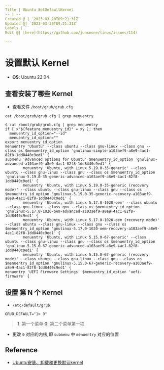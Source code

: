 ```yaml
---
Title | Ubuntu SetDefaultKernel
-- | --
Created @ | `2023-03-20T09:21:31Z`
Updated @| `2023-03-20T09:21:31Z`
Labels | ``
Edit @| [here](https://github.com/junxnone/linux/issues/114)

---
```

# 设置默认 Kernel
- **OS**: Ubuntu 22.04

## 查看安装了哪些 Kernel
- 查看文件 `/boot/grub/grub.cfg`

```
cat /boot/grub/grub.cfg | grep menuentry
```
```
$ cat /boot/grub/grub.cfg | grep menuentry
if [ x"${feature_menuentry_id}" = xy ]; then
  menuentry_id_option="--id"
  menuentry_id_option=""
export menuentry_id_option
menuentry 'Ubuntu' --class ubuntu --class gnu-linux --class gnu --class os $menuentry_id_option 'gnulinux-simple-a103aef9-a8e9-4ac1-82f8-1dd8440c9ed1' {
submenu 'Advanced options for Ubuntu' $menuentry_id_option 'gnulinux-advanced-a103aef9-a8e9-4ac1-82f8-1dd8440c9ed1' {
        menuentry 'Ubuntu, with Linux 5.19.0-35-generic' --class ubuntu --class gnu-linux --class gnu --class os $menuentry_id_option 'gnulinux-5.19.0-35-generic-advanced-a103aef9-a8e9-4ac1-82f8-1dd8440c9ed1' {
        menuentry 'Ubuntu, with Linux 5.19.0-35-generic (recovery mode)' --class ubuntu --class gnu-linux --class gnu --class os $menuentry_id_option 'gnulinux-5.19.0-35-generic-recovery-a103aef9-a8e9-4ac1-82f8-1dd8440c9ed1' {
        menuentry 'Ubuntu, with Linux 5.17.0-1020-oem' --class ubuntu --class gnu-linux --class gnu --class os $menuentry_id_option 'gnulinux-5.17.0-1020-oem-advanced-a103aef9-a8e9-4ac1-82f8-1dd8440c9ed1' {
        menuentry 'Ubuntu, with Linux 5.17.0-1020-oem (recovery mode)' --class ubuntu --class gnu-linux --class gnu --class os $menuentry_id_option 'gnulinux-5.17.0-1020-oem-recovery-a103aef9-a8e9-4ac1-82f8-1dd8440c9ed1' {
        menuentry 'Ubuntu, with Linux 5.15.0-67-generic' --class ubuntu --class gnu-linux --class gnu --class os $menuentry_id_option 'gnulinux-5.15.0-67-generic-advanced-a103aef9-a8e9-4ac1-82f8-1dd8440c9ed1' {
        menuentry 'Ubuntu, with Linux 5.15.0-67-generic (recovery mode)' --class ubuntu --class gnu-linux --class gnu --class os $menuentry_id_option 'gnulinux-5.15.0-67-generic-recovery-a103aef9-a8e9-4ac1-82f8-1dd8440c9ed1' {
menuentry 'UEFI Firmware Settings' $menuentry_id_option 'uefi-firmware' {
```

## 设置 第 N 个 Kernel
- `/etc/default/grub`

```
GRUB_DEFAULT="1> 0"
```
> **1**: 第一个菜单
> **0**: 第二个菜单第一项

- 更改 `0` 对应的内核,即 `submenu` 中 `menuentry` 对应的位置


## Reference
- [Ubuntu安装、卸载和更换默认kernel](https://www.cnblogs.com/ArsenalfanInECNU/p/16952333.html)
